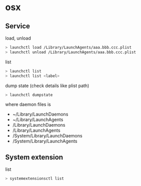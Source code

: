 # osx

## Service

load, unload

```sh
> launchctl load /Library/LaunchAgents/aaa.bbb.ccc.plist
> launchctl unload /Library/LaunchAgents/aaa.bbb.ccc.plist
```

list

```sh
> launchctl list
> launchctl list <label>
```

dump state (check details like plist path)

```sh
> launchctl dumpstate
```

where daemon files is

- ~/Library/LaunchDaemons
- ~/Library/LaunchAgents
- /Library/LaunchDaemons
- /Library/LaunchAgents
- /System/Library/LaunchDaemons
- /System/Library/LaunchAgents


## System extension

list

```sh
> systemextensionsctl list
```

